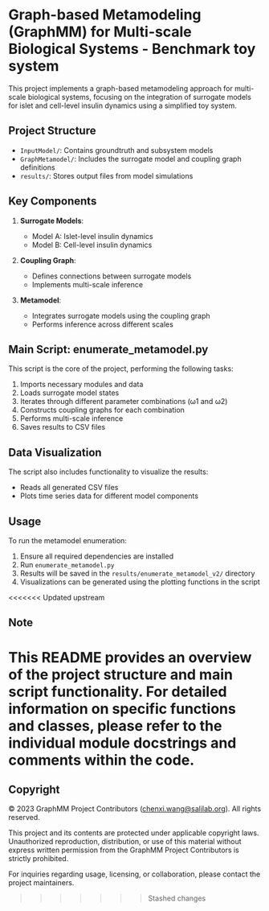 # Graph-based Metamodeling (GraphMM) for Multi-scale Biological Systems - Benchmark toy system

This project implements a graph-based metamodeling approach for multi-scale biological systems, focusing on the integration of surrogate models for islet and cell-level insulin dynamics using a simplified toy system.

## Project Structure

- `InputModel/`: Contains groundtruth and subsystem models
- `GraphMetamodel/`: Includes the surrogate model and coupling graph definitions
- `results/`: Stores output files from model simulations

## Key Components

1. **Surrogate Models**: 
   - Model A: Islet-level insulin dynamics
   - Model B: Cell-level insulin dynamics

2. **Coupling Graph**: 
   - Defines connections between surrogate models
   - Implements multi-scale inference

3. **Metamodel**: 
   - Integrates surrogate models using the coupling graph
   - Performs inference across different scales

## Main Script: enumerate_metamodel.py

This script is the core of the project, performing the following tasks:

1. Imports necessary modules and data
2. Loads surrogate model states
3. Iterates through different parameter combinations (ω1 and ω2)
4. Constructs coupling graphs for each combination
5. Performs multi-scale inference
6. Saves results to CSV files

## Data Visualization

The script also includes functionality to visualize the results:

- Reads all generated CSV files
- Plots time series data for different model components

## Usage

To run the metamodel enumeration:

1. Ensure all required dependencies are installed
2. Run `enumerate_metamodel.py`
3. Results will be saved in the `results/enumerate_metamodel_v2/` directory
4. Visualizations can be generated using the plotting functions in the script

<<<<<<< Updated upstream
## Note

This README provides an overview of the project structure and main script functionality. For detailed information on specific functions and classes, please refer to the individual module docstrings and comments within the code.
=======
## Copyright


© 2023 GraphMM Project Contributors (chenxi.wang@salilab.org). All rights reserved.

This project and its contents are protected under applicable copyright laws. Unauthorized reproduction, distribution, or use of this material without express written permission from the GraphMM Project Contributors is strictly prohibited.

For inquiries regarding usage, licensing, or collaboration, please contact the project maintainers.

>>>>>>> Stashed changes
